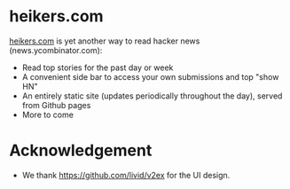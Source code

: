 # heikers.com
[heikers.com](https://www.heikers.com) is yet another way to read hacker news (news.ycombinator.com):
* Read top stories for the past day or week
* A convenient side bar to access your own submissions and top "show HN"
* An entirely static site (updates periodically throughout the day), served from Github pages
* More to come

# Acknowledgement
* We thank https://github.com/livid/v2ex for the UI design.
